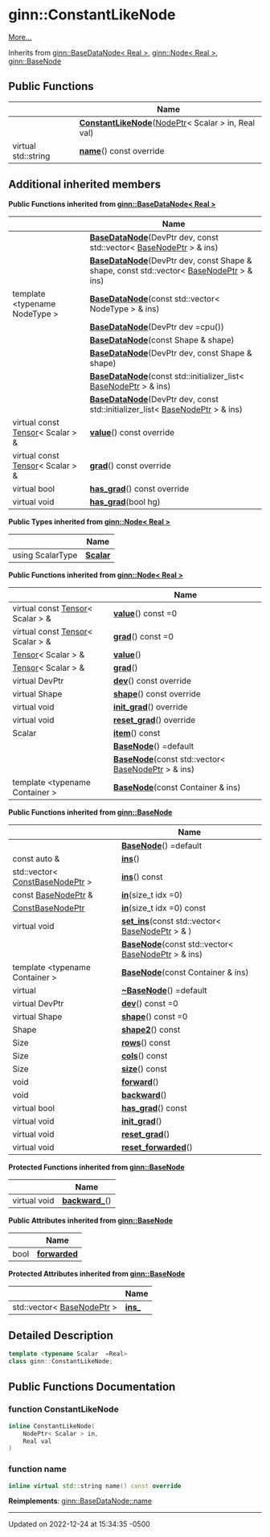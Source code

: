 # ginn::ConstantLikeNode


 [More...](#detailed-description)

Inherits from [ginn::BaseDataNode< Real >](api/Classes/classginn_1_1_base_data_node.md), [ginn::Node< Real >](api/Classes/classginn_1_1_node.md), [ginn::BaseNode](api/Classes/classginn_1_1_base_node.md)

## Public Functions

<span class="api-table">

|                | Name           |
| -------------- | -------------- |
| | **[ConstantLikeNode](api/Classes/classginn_1_1_constant_like_node.md#function-constantlikenode)**([NodePtr](api/Classes/classginn_1_1_ptr.md)< Scalar > in, Real val) |
| virtual std::string | **[name](api/Classes/classginn_1_1_constant_like_node.md#function-name)**() const override |


</span>

## Additional inherited members

</span>

**Public Functions inherited from [ginn::BaseDataNode< Real >](api/Classes/classginn_1_1_base_data_node.md)**

<span class="api-table">

|                | Name           |
| -------------- | -------------- |
| | **[BaseDataNode](api/Classes/classginn_1_1_base_data_node.md#function-basedatanode)**(DevPtr dev, const std::vector< [BaseNodePtr](api/Classes/classginn_1_1_ptr.md) > & ins) |
| | **[BaseDataNode](api/Classes/classginn_1_1_base_data_node.md#function-basedatanode)**(DevPtr dev, const Shape & shape, const std::vector< [BaseNodePtr](api/Classes/classginn_1_1_ptr.md) > & ins) |
| template <typename NodeType \> <br>| **[BaseDataNode](api/Classes/classginn_1_1_base_data_node.md#function-basedatanode)**(const std::vector< NodeType > & ins) |
| | **[BaseDataNode](api/Classes/classginn_1_1_base_data_node.md#function-basedatanode)**(DevPtr dev =cpu()) |
| | **[BaseDataNode](api/Classes/classginn_1_1_base_data_node.md#function-basedatanode)**(const Shape & shape) |
| | **[BaseDataNode](api/Classes/classginn_1_1_base_data_node.md#function-basedatanode)**(DevPtr dev, const Shape & shape) |
| | **[BaseDataNode](api/Classes/classginn_1_1_base_data_node.md#function-basedatanode)**(const std::initializer_list< [BaseNodePtr](api/Classes/classginn_1_1_ptr.md) > & ins) |
| | **[BaseDataNode](api/Classes/classginn_1_1_base_data_node.md#function-basedatanode)**(DevPtr dev, const std::initializer_list< [BaseNodePtr](api/Classes/classginn_1_1_ptr.md) > & ins) |
| virtual const [Tensor](api/Classes/classginn_1_1_tensor.md)< Scalar > & | **[value](api/Classes/classginn_1_1_base_data_node.md#function-value)**() const override |
| virtual const [Tensor](api/Classes/classginn_1_1_tensor.md)< Scalar > & | **[grad](api/Classes/classginn_1_1_base_data_node.md#function-grad)**() const override |
| virtual bool | **[has_grad](api/Classes/classginn_1_1_base_data_node.md#function-has_grad)**() const override |
| virtual void | **[has_grad](api/Classes/classginn_1_1_base_data_node.md#function-has_grad)**(bool hg) |


</span>

**Public Types inherited from [ginn::Node< Real >](api/Classes/classginn_1_1_node.md)**

<span class="api-table">

|                | Name           |
| -------------- | -------------- |
| using ScalarType | **[Scalar](api/Classes/classginn_1_1_node.md#using-scalar)**  |

</span>

**Public Functions inherited from [ginn::Node< Real >](api/Classes/classginn_1_1_node.md)**

<span class="api-table">

|                | Name           |
| -------------- | -------------- |
| virtual const [Tensor](api/Classes/classginn_1_1_tensor.md)< Scalar > & | **[value](api/Classes/classginn_1_1_node.md#function-value)**() const =0 |
| virtual const [Tensor](api/Classes/classginn_1_1_tensor.md)< Scalar > & | **[grad](api/Classes/classginn_1_1_node.md#function-grad)**() const =0 |
| [Tensor](api/Classes/classginn_1_1_tensor.md)< Scalar > & | **[value](api/Classes/classginn_1_1_node.md#function-value)**() |
| [Tensor](api/Classes/classginn_1_1_tensor.md)< Scalar > & | **[grad](api/Classes/classginn_1_1_node.md#function-grad)**() |
| virtual DevPtr | **[dev](api/Classes/classginn_1_1_node.md#function-dev)**() const override |
| virtual Shape | **[shape](api/Classes/classginn_1_1_node.md#function-shape)**() const override |
| virtual void | **[init_grad](api/Classes/classginn_1_1_node.md#function-init_grad)**() override |
| virtual void | **[reset_grad](api/Classes/classginn_1_1_node.md#function-reset_grad)**() override |
| Scalar | **[item](api/Classes/classginn_1_1_node.md#function-item)**() const |
| | **[BaseNode](api/Classes/classginn_1_1_node.md#function-basenode)**() =default |
| | **[BaseNode](api/Classes/classginn_1_1_node.md#function-basenode)**(const std::vector< [BaseNodePtr](api/Classes/classginn_1_1_ptr.md) > & ins) |
| template <typename Container \> <br>| **[BaseNode](api/Classes/classginn_1_1_node.md#function-basenode)**(const Container & ins) |


</span>

</span>

**Public Functions inherited from [ginn::BaseNode](api/Classes/classginn_1_1_base_node.md)**

<span class="api-table">

|                | Name           |
| -------------- | -------------- |
| | **[BaseNode](api/Classes/classginn_1_1_base_node.md#function-basenode)**() =default |
| const auto & | **[ins](api/Classes/classginn_1_1_base_node.md#function-ins)**() |
| std::vector< [ConstBaseNodePtr](api/Classes/classginn_1_1_ptr.md) > | **[ins](api/Classes/classginn_1_1_base_node.md#function-ins)**() const |
| const [BaseNodePtr](api/Classes/classginn_1_1_ptr.md) & | **[in](api/Classes/classginn_1_1_base_node.md#function-in)**(size_t idx =0) |
| [ConstBaseNodePtr](api/Classes/classginn_1_1_ptr.md) | **[in](api/Classes/classginn_1_1_base_node.md#function-in)**(size_t idx =0) const |
| virtual void | **[set_ins](api/Classes/classginn_1_1_base_node.md#function-set_ins)**(const std::vector< [BaseNodePtr](api/Classes/classginn_1_1_ptr.md) > & ) |
| | **[BaseNode](api/Classes/classginn_1_1_base_node.md#function-basenode)**(const std::vector< [BaseNodePtr](api/Classes/classginn_1_1_ptr.md) > & ins) |
| template <typename Container \> <br>| **[BaseNode](api/Classes/classginn_1_1_base_node.md#function-basenode)**(const Container & ins) |
| virtual | **[~BaseNode](api/Classes/classginn_1_1_base_node.md#function-~basenode)**() =default |
| virtual DevPtr | **[dev](api/Classes/classginn_1_1_base_node.md#function-dev)**() const =0 |
| virtual Shape | **[shape](api/Classes/classginn_1_1_base_node.md#function-shape)**() const =0 |
| Shape | **[shape2](api/Classes/classginn_1_1_base_node.md#function-shape2)**() const |
| Size | **[rows](api/Classes/classginn_1_1_base_node.md#function-rows)**() const |
| Size | **[cols](api/Classes/classginn_1_1_base_node.md#function-cols)**() const |
| Size | **[size](api/Classes/classginn_1_1_base_node.md#function-size)**() const |
| void | **[forward](api/Classes/classginn_1_1_base_node.md#function-forward)**() |
| void | **[backward](api/Classes/classginn_1_1_base_node.md#function-backward)**() |
| virtual bool | **[has_grad](api/Classes/classginn_1_1_base_node.md#function-has_grad)**() const |
| virtual void | **[init_grad](api/Classes/classginn_1_1_base_node.md#function-init_grad)**() |
| virtual void | **[reset_grad](api/Classes/classginn_1_1_base_node.md#function-reset_grad)**() |
| virtual void | **[reset_forwarded](api/Classes/classginn_1_1_base_node.md#function-reset_forwarded)**() |


</span>

**Protected Functions inherited from [ginn::BaseNode](api/Classes/classginn_1_1_base_node.md)**

<span class="api-table">

|                | Name           |
| -------------- | -------------- |
| virtual void | **[backward_](api/Classes/classginn_1_1_base_node.md#function-backward_)**() |


</span>

**Public Attributes inherited from [ginn::BaseNode](api/Classes/classginn_1_1_base_node.md)**

<span class="api-table">

|                | Name           |
| -------------- | -------------- |
| bool | **[forwarded](api/Classes/classginn_1_1_base_node.md#variable-forwarded)**  |


</span>

**Protected Attributes inherited from [ginn::BaseNode](api/Classes/classginn_1_1_base_node.md)**

<span class="api-table">

|                | Name           |
| -------------- | -------------- |
| std::vector< [BaseNodePtr](api/Classes/classginn_1_1_ptr.md) > | **[ins_](api/Classes/classginn_1_1_base_node.md#variable-ins_)**  |


</span>


## Detailed Description

```cpp
template <typename Scalar  =Real>
class ginn::ConstantLikeNode;
```

## Public Functions Documentation

### function ConstantLikeNode

```cpp
inline ConstantLikeNode(
    NodePtr< Scalar > in,
    Real val
)
```


### function name

```cpp
inline virtual std::string name() const override
```


**Reimplements**: [ginn::BaseDataNode::name](api/Classes/classginn_1_1_base_data_node.md#function-name)


-------------------------------

Updated on 2022-12-24 at 15:34:35 -0500